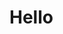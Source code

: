 <html lang="en">
<head>
<link rel="stylesheet" href="../css/style.css">
</head>
<body>
<div>
<h1>Hello</h1>
</div>
</body>
</html>
